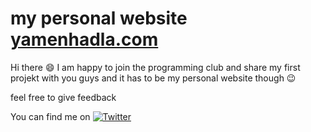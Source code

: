 # my personal website [yamenhadla.com](https://www.yamenhadla.com)

Hi there 😄 I am happy to join the programming club and share my first projekt with you guys and it has to be my personal website though 😉 

feel free to give feedback

You can find me on [![Twitter][1.2]][1]

[1.2]: http://i.imgur.com/wWzX9uB.png 
[1]: https://twitter.com/yamenhadla
